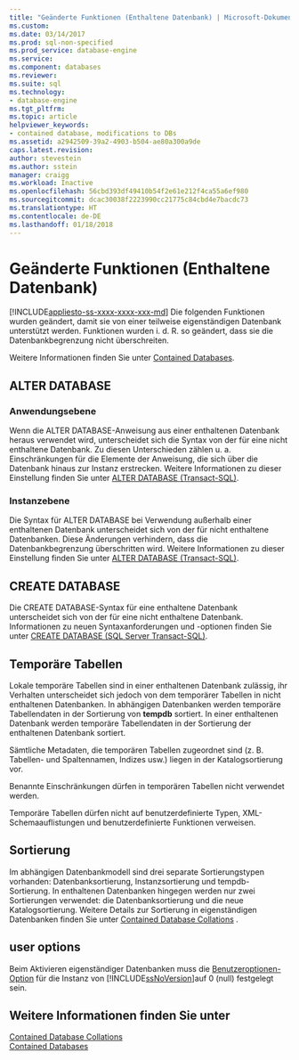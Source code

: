 ```yaml
---
title: "Geänderte Funktionen (Enthaltene Datenbank) | Microsoft-Dokumentation"
ms.custom: 
ms.date: 03/14/2017
ms.prod: sql-non-specified
ms.prod_service: database-engine
ms.service: 
ms.component: databases
ms.reviewer: 
ms.suite: sql
ms.technology:
- database-engine
ms.tgt_pltfrm: 
ms.topic: article
helpviewer_keywords:
- contained database, modifications to DBs
ms.assetid: a2942509-39a2-4903-b504-ae80a300a9de
caps.latest.revision: 
author: stevestein
ms.author: sstein
manager: craigg
ms.workload: Inactive
ms.openlocfilehash: 56cbd393df49410b54f2e61e212f4ca55a6ef980
ms.sourcegitcommit: dcac30038f2223990cc21775c84cbd4e7bacdc73
ms.translationtype: HT
ms.contentlocale: de-DE
ms.lasthandoff: 01/18/2018
---
```

# <a name="modified-features-contained-database"></a>Geänderte Funktionen (Enthaltene Datenbank)
[!INCLUDE[appliesto-ss-xxxx-xxxx-xxx-md](../../includes/appliesto-ss-xxxx-xxxx-xxx-md.md)] Die folgenden Funktionen wurden geändert, damit sie von einer teilweise eigenständigen Datenbank unterstützt werden. Funktionen wurden i. d. R. so geändert, dass sie die Datenbankbegrenzung nicht überschreiten.  
  
 Weitere Informationen finden Sie unter [Contained Databases](../../relational-databases/databases/contained-databases.md).  
  
## <a name="alter-database"></a>ALTER DATABASE  
  
### <a name="application-level"></a>Anwendungsebene  
 Wenn die ALTER DATABASE-Anweisung aus einer enthaltenen Datenbank heraus verwendet wird, unterscheidet sich die Syntax von der für eine nicht enthaltene Datenbank. Zu diesen Unterschieden zählen u. a. Einschränkungen für die Elemente der Anweisung, die sich über die Datenbank hinaus zur Instanz erstrecken. Weitere Informationen zu dieser Einstellung finden Sie unter [ALTER DATABASE &#40;Transact-SQL&#41;](../../t-sql/statements/alter-database-transact-sql.md).  
  
### <a name="instance-level"></a>Instanzebene  
 Die Syntax für ALTER DATABASE bei Verwendung außerhalb einer enthaltenen Datenbank unterscheidet sich von der für nicht enthaltene Datenbanken. Diese Änderungen verhindern, dass die Datenbankbegrenzung überschritten wird. Weitere Informationen zu dieser Einstellung finden Sie unter [ALTER DATABASE &#40;Transact-SQL&#41;](../../t-sql/statements/alter-database-transact-sql.md).  
  
## <a name="create-database"></a>CREATE DATABASE  
 Die CREATE DATABASE-Syntax für eine enthaltene Datenbank unterscheidet sich von der für eine nicht enthaltene Datenbank. Informationen zu neuen Syntaxanforderungen und -optionen finden Sie unter [CREATE DATABASE &#40;SQL Server Transact-SQL&#41;](../../t-sql/statements/create-database-sql-server-transact-sql.md).  
  
## <a name="temporary-tables"></a>Temporäre Tabellen  
 Lokale temporäre Tabellen sind in einer enthaltenen Datenbank zulässig, ihr Verhalten unterscheidet sich jedoch von dem temporärer Tabellen in nicht enthaltenen Datenbanken. In abhängigen Datenbanken werden temporäre Tabellendaten in der Sortierung von **tempdb** sortiert. In einer enthaltenen Datenbank werden temporäre Tabellendaten in der Sortierung der enthaltenen Datenbank sortiert.  
  
 Sämtliche Metadaten, die temporären Tabellen zugeordnet sind (z. B. Tabellen- und Spaltennamen, Indizes usw.) liegen in der Katalogsortierung vor.  
  
 Benannte Einschränkungen dürfen in temporären Tabellen nicht verwendet werden.  
  
 Temporäre Tabellen dürfen nicht auf benutzerdefinierte Typen, XML-Schemaauflistungen und benutzerdefinierte Funktionen verweisen.  
  
## <a name="collation"></a>Sortierung  
 Im abhängigen Datenbankmodell sind drei separate Sortierungstypen vorhanden: Datenbanksortierung, Instanzsortierung und tempdb-Sortierung. In enthaltenen Datenbanken hingegen werden nur zwei Sortierungen verwendet: die Datenbanksortierung und die neue Katalogsortierung. Weitere Details zur Sortierung in eigenständigen Datenbanken finden Sie unter [Contained Database Collations](../../relational-databases/databases/contained-database-collations.md) .  
  
## <a name="user-options"></a>user options  
 Beim Aktivieren eigenständiger Datenbanken muss die [Benutzeroptionen-Option](../../database-engine/configure-windows/configure-the-user-options-server-configuration-option.md) für die Instanz von [!INCLUDE[ssNoVersion](../../includes/ssnoversion-md.md)]auf 0 (null) festgelegt sein.  
  
## <a name="see-also"></a>Weitere Informationen finden Sie unter  
 [Contained Database Collations](../../relational-databases/databases/contained-database-collations.md)   
 [Contained Databases](../../relational-databases/databases/contained-databases.md)  
  
  
